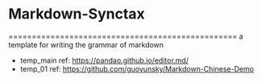 # Markdown-Synctax
=================================================
a template for writing the grammar of markdown

- temp_main ref: https://pandao.github.io/editor.md/ <br>
- temp_01 ref: https://github.com/guoyunsky/Markdown-Chinese-Demo <br>
